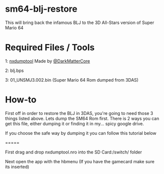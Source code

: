 # sm64-blj-restore
This will bring back the infamous BLJ to the 3D All-Stars version of Super Mario 64

Required Files / Tools
=====
1: [nxdumptool](https://github.com/DarkMatterCore/nxdumptool/releases) Made by [@DarkMatterCore](https://github.com/DarkMatterCore)

2: blj.bps

3: 01_UNSMJ3.002.bin (Super Mario 64 Rom dumped from 3DAS)

How-to
=====
First off in order to restore the BLJ in 3DAS, you're going to need those 3 things listed above.
Lets dump the SM64 Rom first. There is 2 ways you can get this file, either dumping it or finding it in my... spicy google drive.

If you choose the safe way by dumping it you can follow this tutorial below

=====

First drag and drop nxdumptool.nro into the SD Card:/switch/ folder

Next open the app with the hbmenu (If you have the gamecard make sure its inserted)

